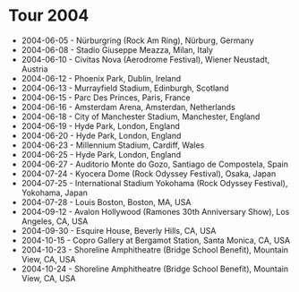 # Tour 2004

* 2004-06-05 - Nürburgring (Rock Am Ring), Nürburg, Germany
* 2004-06-08 - Stadio Giuseppe Meazza, Milan, Italy
* 2004-06-10 - Civitas Nova (Aerodrome Festival), Wiener Neustadt, Austria
* 2004-06-12 - Phoenix Park, Dublin, Ireland
* 2004-06-13 - Murrayfield Stadium, Edinburgh, Scotland
* 2004-06-15 - Parc Des Princes, Paris, France
* 2004-06-16 - Amsterdam Arena, Amsterdan, Netherlands
* 2004-06-18 - City of Manchester Stadium, Manchester, England
* 2004-06-19 - Hyde Park, London, England
* 2004-06-20 - Hyde Park, London, England
* 2004-06-23 - Millennium Stadium, Cardiff, Wales
* 2004-06-25 - Hyde Park, London, England
* 2004-06-27 - Auditorio Monte do Gozo, Santiago de Compostela, Spain
* 2004-07-24 - Kyocera Dome (Rock Odyssey Festival), Osaka, Japan
* 2004-07-25 - International Stadium Yokohama (Rock Odyssey Festival), Yokohama, Japan
* 2004-07-28 - Louis Boston, Boston, MA, USA
* 2004-09-12 - Avalon Hollywood (Ramones 30th Anniversary Show), Los Angeles, CA, USA
* 2004-09-30 - Esquire House, Beverly Hills, CA, USA
* 2004-10-15 - Copro Gallery at Bergamot Station, Santa Monica, CA, USA
* 2004-10-23 - Shoreline Amphitheatre (Bridge School Benefit), Mountain View, CA, USA
* 2004-10-24 - Shoreline Amphitheatre (Bridge School Benefit), Mountain View, CA, USA